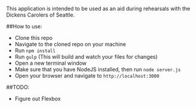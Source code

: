 This application is intended to be used as an aid during rehearsals with the Dickens Carolers of Seattle.

##How to use:
- Clone this repo
- Navigate to the cloned repo on your machine
- Run `npm install`
- Run `gulp` (This will build and watch your files for changes)
- Open a new terminal window
- Make sure that you have NodeJS installed, then run `node server.js`
- Open your browser and navigate to `http://localhost:3000`

##TODO:
- Figure out Flexbox


